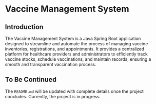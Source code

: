 # Vaccine Management System

## Introduction
The Vaccine Management System is a Java Spring Boot application designed to streamline and automate the process of managing 
vaccine inventories, registrations, and appointments. It provides a centralized platform for healthcare providers and administrators to 
efficiently track vaccine stocks, schedule vaccinations, and maintain records, ensuring a smooth and transparent vaccination process.

## To Be Continued
The `README.md` will be updated with complete details once the project concludes. Currently, the project is in progress.